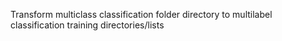 Transform multiclass classification folder directory to multilabel classification training directories/lists